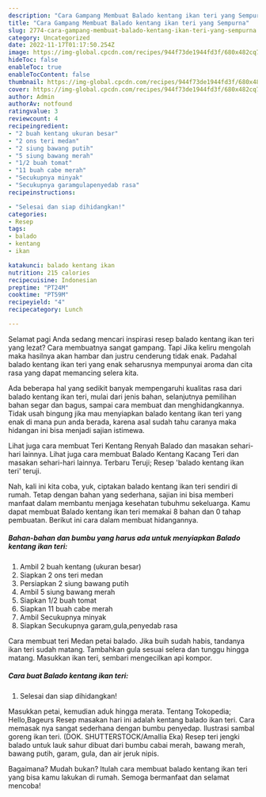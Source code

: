 ```yaml
---
description: "Cara Gampang Membuat Balado kentang ikan teri yang Sempurna"
title: "Cara Gampang Membuat Balado kentang ikan teri yang Sempurna"
slug: 2774-cara-gampang-membuat-balado-kentang-ikan-teri-yang-sempurna
category: Uncategorized
date: 2022-11-17T01:17:50.254Z
image: https://img-global.cpcdn.com/recipes/944f73de1944fd3f/680x482cq70/balado-kentang-ikan-teri-foto-resep-utama.jpg
hideToc: false
enableToc: true
enableTocContent: false
thumbnail: https://img-global.cpcdn.com/recipes/944f73de1944fd3f/680x482cq70/balado-kentang-ikan-teri-foto-resep-utama.jpg
cover: https://img-global.cpcdn.com/recipes/944f73de1944fd3f/680x482cq70/balado-kentang-ikan-teri-foto-resep-utama.jpg
author: Admin
authorAv: notfound
ratingvalue: 3
reviewcount: 4
recipeingredient:
- "2 buah kentang ukuran besar"
- "2 ons teri medan"
- "2 siung bawang putih"
- "5 siung bawang merah"
- "1/2 buah tomat"
- "11 buah cabe merah"
- "Secukupnya minyak"
- "Secukupnya garamgulapenyedab rasa"
recipeinstructions:

- "Selesai dan siap dihidangkan!"
categories:
- Resep
tags:
- balado
- kentang
- ikan

katakunci: balado kentang ikan 
nutrition: 215 calories
recipecuisine: Indonesian
preptime: "PT24M"
cooktime: "PT59M"
recipeyield: "4"
recipecategory: Lunch

---
```



Selamat pagi Anda sedang mencari inspirasi resep balado kentang ikan teri yang lezat? Cara membuatnya sangat gampang. Tapi Jika keliru mengolah maka hasilnya akan hambar dan justru cenderung tidak enak. Padahal balado kentang ikan teri yang enak seharusnya mempunyai aroma dan cita rasa yang dapat memancing selera kita.


Ada beberapa hal yang sedikit banyak mempengaruhi kualitas rasa dari balado kentang ikan teri, mulai dari jenis bahan, selanjutnya pemilihan bahan segar dan bagus, sampai cara membuat dan menghidangkannya. Tidak usah bingung jika mau menyiapkan balado kentang ikan teri yang enak di mana pun anda berada, karena asal sudah tahu caranya maka hidangan ini bisa menjadi sajian istimewa.

Lihat juga cara membuat Teri Kentang Renyah Balado dan masakan sehari-hari lainnya. Lihat juga cara membuat Balado Kentang Kacang Teri dan masakan sehari-hari lainnya. Terbaru Teruji; Resep &#39;balado kentang ikan teri&#39; teruji.


Nah, kali ini kita coba, yuk, ciptakan balado kentang ikan teri sendiri di rumah. Tetap dengan bahan yang sederhana, sajian ini bisa memberi manfaat dalam membantu menjaga kesehatan tubuhmu sekeluarga. Kamu dapat membuat Balado kentang ikan teri memakai 8 bahan dan 0 tahap pembuatan. Berikut ini cara dalam membuat hidangannya.

<!--inarticleads1-->

##### Bahan-bahan dan bumbu yang harus ada untuk menyiapkan Balado kentang ikan teri:

1. Ambil 2 buah kentang (ukuran besar)
1. Siapkan 2 ons teri medan
1. Persiapkan 2 siung bawang putih
1. Ambil 5 siung bawang merah
1. Siapkan 1/2 buah tomat
1. Siapkan 11 buah cabe merah
1. Ambil Secukupnya minyak
1. Siapkan Secukupnya garam,gula,penyedab rasa


Cara membuat teri Medan petai balado. Jika buih sudah habis, tandanya ikan teri sudah matang. Tambahkan gula sesuai selera dan tunggu hingga matang. Masukkan ikan teri, sembari mengecilkan api kompor. 

<!--inarticleads2-->

##### Cara buat Balado kentang ikan teri:


1. Selesai dan siap dihidangkan!

Masukkan petai, kemudian aduk hingga merata. Tentang Tokopedia; Hello,Bageurs Resep masakan hari ini adalah kentang balado ikan teri. Cara memasak nya sangat sederhana dengan bumbu penyedap. Ilustrasi sambal goreng ikan teri. (DOK. SHUTTERSTOCK/Amallia Eka) Resep teri jengki balado untuk lauk sahur dibuat dari bumbu cabai merah, bawang merah, bawang putih, garam, gula, dan air jeruk nipis. 

Bagaimana? Mudah bukan? Itulah cara membuat balado kentang ikan teri yang bisa kamu lakukan di rumah. Semoga bermanfaat dan selamat mencoba!
